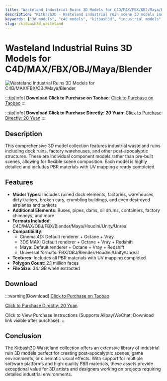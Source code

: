 ```yaml
---
title: "Wasteland Industrial Ruins 3D Models for C4D/MAX/FBX/OBJ/Maya/Blender"
description: "Kitbash3D - Wasteland industrial ruin scene 3D models including factories, warehouses, and dock ruins"
keywords: ["3d models", "c4d models", "kitbash3d", "industrial models", "ruin models", "factory models", "warehouse models", "CG assets", "3D software", "design tools"]
slug: /kitbash3d_wasteland
---
```

<!--Above is frontmatter Part-generate depend on content meet Google Seo, you need to balance automation efficiency with Google’s core ranking factors—especially E-E-A-T (Experience, Expertise, Authoritativeness, Trustworthiness), -->

<!--First Part-This is Title -->
# Wasteland Industrial Ruins 3D Models for C4D/MAX/FBX/OBJ/Maya/Blender

<!--Second Part-This is First Banner -->
![Wasteland Industrial Ruins 3D Models for C4D/MAX/FBX/OBJ/Maya/Blender](https://www.gfxcamp.com/wp-content/uploads/2020/01/Kitbash3D-Wasteland.jpg)

:::tip[info]
**Download Click to Purchase on Taobao**: [Click to Purchase on Taobao](https://item.taobao.com/item.htm?id=643854641046)
:::

:::tip[info]
**Download Click to Purchase Directly: 20 Yuan**: [Click to Purchase Directly: 20 Yuan](https://www.gfxcamp.com/wp-login.php?redirect_to=https%3A%2F%2Fwww.gfxcamp.com%2Fkitbash3d_wasteland%2F)
:::

## Description

This comprehensive 3D model collection features industrial wasteland ruins including dock ruins, factory warehouses, and other post-apocalyptic structures. These are individual component models rather than pre-built scenes, allowing for flexible scene composition. Each model is highly detailed and includes PBR materials with UV mapping already completed.

## Features

- **Model Types**: Includes ruined dock elements, factories, warehouses, dirty trailers, broken cars, crumbling buildings, and even destroyed airplanes and tankers
- **Additional Elements**: Buses, pipes, dams, oil drums, containers, factory chimneys, and more
- **Formats Included**: C4D/MAX/OBJ/FBX/Blender/Maya/Houdini/Unity/Unreal
- **Compatibility**:
  - Cinema 4D: Default renderer + Octane + Vray
  - 3DS MAX: Default renderer + Octane + Vray + Redshift
  - Maya: Default renderer + Octane + Vray + Redshift
  - Universal formats: FBX/OBJ/Blender/Houdini/Unity/Unreal
- **Textures**: Includes all PBR materials with UV mapping completed
- **Polygon Count**: 2.1 million faces
- **File Size**: 34.1GB when extracted

## Download
:::warning[Download]
[Click to Purchase on Taobao](https://item.taobao.com/item.htm?id=643854641046)

[Click to Purchase Directly: 20 Yuan](https://www.gfxcamp.com/wp-login.php?redirect_to=https%3A%2F%2Fwww.gfxcamp.com%2Fkitbash3d_wasteland%2F)

Click to View Purchase Instructions
(Supports Alipay/WeChat, Download link visible after purchase)
:::

## Conclusion

The Kitbash3D Wasteland collection offers an extensive library of industrial ruin 3D models perfect for creating post-apocalyptic scenes, game environments, or cinematic visual effects. With support for multiple software platforms and high-quality PBR materials, these assets provide exceptional value for 3D artists and designers working on projects requiring detailed industrial environments.